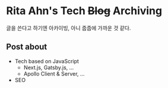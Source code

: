 # Rita Ahn's Tech ~~Blog~~ Archiving
 
글을 쓴다고 하기엔 아카이빙, 아니 줍줍에 가까운 것 같다.

## Post about
- Tech based on JavaScript
  - Next.js, Gatsby.js, ...
  - Apollo Client & Server, ...
- SEO
